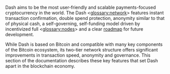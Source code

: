 Dash aims to be the most user-friendly and scalable payments-focused cryptocurrency in the world. The Dash <<glossary:network>> features instant transaction confirmation, double spend protection, anonymity similar to that of physical cash, a self-governing, self-funding model driven by incentivized full <<glossary:nodes>> and a clear [roadmap](https://www.dash.org/roadmap/) for future development.

While Dash is based on Bitcoin and compatible with many key components of the Bitcoin ecosystem, its two-tier network structure offers significant improvements in transaction speed, anonymity and governance. This section of the documentation describes these key features that set Dash apart in the blockchain economy.
